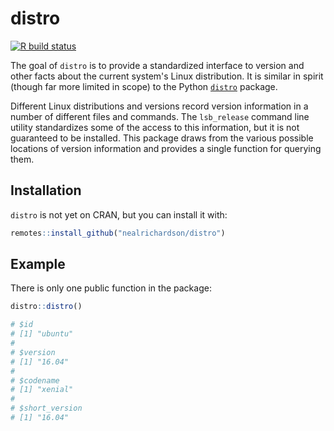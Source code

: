 
# distro

<!-- badges: start -->
[![R build status](https://github.com/nealrichardson/distro/workflows/R-CMD-check/badge.svg)](https://github.com/nealrichardson/distro/actions)
<!-- badges: end -->

The goal of `distro` is to provide a standardized interface to version and other
facts about the current system's Linux distribution. It is similar in spirit
(though far more limited in scope) to the Python 
[`distro`](https://distro.readthedocs.io/en/latest/) package.

Different Linux distributions and versions record version information in a
number of different files and commands. The `lsb_release` command line utility
standardizes some of the access to this information, but it is not guaranteed
to be installed. This package draws from the various possible locations of
version information and provides a single function for querying them.

## Installation

`distro` is not yet on CRAN, but you can install it with:

``` r
remotes::install_github("nealrichardson/distro")
```

## Example

There is only one public function in the package:

```r
distro::distro()

# $id
# [1] "ubuntu"
# 
# $version
# [1] "16.04"
# 
# $codename
# [1] "xenial"
# 
# $short_version
# [1] "16.04"
```

